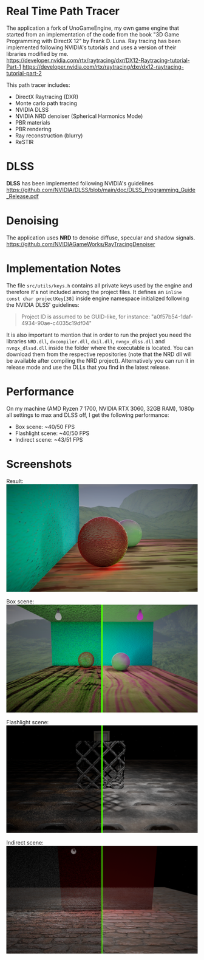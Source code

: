 # Real Time Path Tracer
The application a fork of UnoGameEngine, my own game engine that started from an implementation of the code from the book "3D Game Programming with DirectX 12" by Frank D. Luna.
Ray tracing has been implemented following NVIDIA's tutorials and uses a version of their libraries modified by me.
https://developer.nvidia.com/rtx/raytracing/dxr/DX12-Raytracing-tutorial-Part-1
https://developer.nvidia.com/rtx/raytracing/dxr/dx12-raytracing-tutorial-part-2

This path tracer includes:
- DirectX Raytracing (DXR)
- Monte carlo path tracing
- NVIDIA DLSS
- NVIDIA NRD denoiser (Spherical Harmonics Mode)
- PBR materials
- PBR rendering
- Ray reconstruction (blurry)
- ReSTIR

# DLSS
**DLSS** has been implemented following NVIDIA's guidelines
https://github.com/NVIDIA/DLSS/blob/main/doc/DLSS_Programming_Guide_Release.pdf

# Denoising
The application uses **NRD** to denoise diffuse, specular and shadow signals.
https://github.com/NVIDIAGameWorks/RayTracingDenoiser

# Implementation Notes
The file `src/utils/keys.h` contains all private keys used by the engine and therefore it's not included among the project files.
It defines an `inline const char projectKey[38]` inside engine namespace initialized following the NVIDIA DLSS' guidelines: 
> Project ID is assumed to be GUID-like, for instance: "a0f57b54-1daf-4934-90ae-c4035c19df04"

It is also important to mention that in order to run the project you need the libraries `NRD.dll`, `dxcompiler.dll`, `dxil.dll`, `nvngx_dlss.dll` and `nvngx_dlssd.dll` inside the folder where the executable is located.
You can download them from the respective repositories (note that the NRD dll will be available after compiling the NRD project).
Alternatively you can run it in release mode and use the DLLs that you find in the latest release.

# Performance
On my machine (AMD Ryzen 7 1700, NVIDIA RTX 3060, 32GB RAM), 1080p all settings to max and DLSS off, I get the following performance:
- Box scene: ~40/50 FPS
- Flashlight scene: ~40/50 FPS
- Indirect scene: ~43/51 FPS

# Screenshots
Result:
![Final Result](result.PNG)

Box scene:
![Box Scene](box.png)

Flashlight scene:
![Flashlight Scene](flashlight.png)

Indirect scene:
![Indirect Scene](indirect.png)
